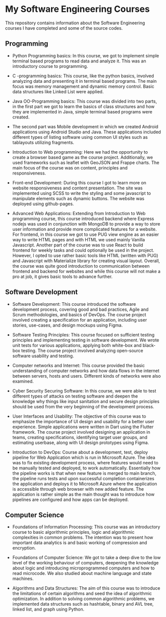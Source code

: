 # My Software Engineering Courses

This repository contains information about the Software Engineering courses I have completed and some of the source codes.


## Programming

- Python Programming basics: In this course, we got to implement simple terminal based programs to read data and analyze it. This was an introductory course to programming.

- C -programming basics: This course, like the python basics, involved analyzing data and presenting it in terminal based programs. The main focus was memory management and dynamic memory control. Basic data structures like Linked List were applied.

- Java OO-Programming basics: This course was divided into two parts, in the first part we got to learn the basics of class structures and how they are implemented in Java, simple terminal based programs were created.

- The second part was Mobile development in which we created Android applications using Android Studio and Java. These applications included different types of listing software using common UI styles such as tablayouts utilizing fragments.

- Introduction to Web programming: Here we had the opportunity to create a browser based game as the course project. Additionally, we used frameworks such as leaflet with GeoJSON and Frappe charts. The main focus of the course was on content, principles and responsiveness.

- Front-end Development: During this course I got to learn more on website responsiveness and content presentation. The site was implemented using SCSS to write the styling and some javascript to manipulate elements such as dynamic buttons. The website was deployed using github-pages.

- Advanced Web Applications: Extending from Introduction to Web programming course, this course introduced backend where Express nodejs was used in conjunction with MongoDB to provide a way to store user information and provide more complicated features for a website. For frontend, in this course we got to use PUG view engine as an easier way to write HTML pages and with HTML we used mainly Vanilla Javascript. Another part of the course was to use React to build frontend for weekly tasks and could optionally be used in the project. However, I opted to use rather basic tools like HTML (written with PUG) and Javascript with Materialize library for creating visual layout. Overall, the course was quite good introduction to communication between frontend and backend for websites and while this course will not make a pro at job, it gives basic tools to advance further. 


## Software Development

- Software Development: This course introduced the software development process, covering good and bad practices, Agile and Scrum methodologies, and basics of DevOps. The course project involved creating a specification for an application, including user stories, use-cases, and design mockups using Figma.

- Software Testing Principles: This course focused on sufficient testing principles and implementing testing in software development. We wrote unit tests for various applications, applying both white-box and black-box testing. The course project involved analyzing open-source software usability and testing.

- Computer networks and Internet: This course provided the basic understanding of computer networks and how data flows in the internet between servers, hosts and users. Different kinds of networks were also examined.

- Cyber Security Securing Software: In this course, we were able to test different types of attacks on testing software and deepen the knowledge why things like input sanitation and secure design principles should be used from the very beginning of the development process.

- User Interfaces and Usability: The objective of this course was to emphasize the importance of UI design and usability for a better user experience. Simple applications were written in Dart using the Flutter framework. The course project involved designing an application in teams, creating specifications, identifying target user groups, and estimating userbase, along with UI design prototypes using Figma.

- Introduction to DevOps: Course about a development, test, deploy pipeline for Web Application which is run in Microsoft Azure. The idea was to fix existing development process, where features would need to be manually tested and deployed, to work automatically. Essentially how the pipeline works is that when new feature is merged to main branch, the pipeline runs tests and upon successful completion containerizes the application and deploys it to Microsoft Azure where the application is accessible through web browser with new added feature. The application is rather simple as the main thought was to introduce how pipelines are configured and how apps can be deployed.    

## Computer Science

- Foundations of Information Processing: This course was an introductory course to basic algorithmic principles, logic and algorithmic complexities in common problems. The intention was to present how important data analytics is and basic working of compression and encryption.

- Foundations of Computer Science: We got to take a deep dive to the low level of the working behaviour of computers, deepening the knowledge about logic and introducing microprogrammed computers and how to read microcode. We also studied about machine language and state machines.

- Algorithms and Data Structures: The aim of this course was to introduce the limitations of certain algorithms and seed the idea of algorithmic optimization. In addition to solving common algorithmic problems, we implemented data structures such as hashtable, binary and AVL tree, linked list, and graph using Python.
